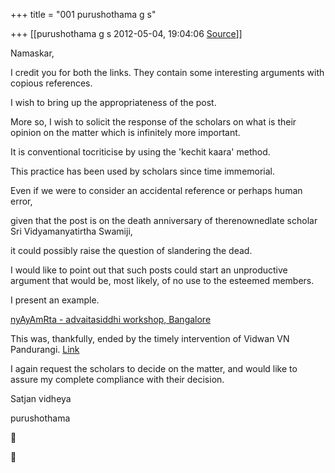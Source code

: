 +++
title = "001 purushothama g s"

+++
[[purushothama g s	2012-05-04, 19:04:06 [Source](https://groups.google.com/g/bvparishat/c/FjXjBb8sHCk)]]



Namaskar,

  

I credit you for both the links. They contain some interesting arguments with copious references.

  

I wish to bring up the appropriateness of the post.

More so, I wish to solicit the response of the scholars on what is their opinion on the matter which is infinitely more important.

  

It is conventional tocriticise by using the 'kechit kaara' method.

This practice has been used by scholars since time immemorial.

  

Even if we were to consider an accidental reference or perhaps human error,

given that the post is on the death anniversary of therenownedlate scholar Sri Vidyamanyatirtha Swamiji,

it could possibly raise the question of slandering the dead.

  

  

I would like to point out that such posts could start an unproductive argument that would be, most likely, of no use to the esteemed members.

I present an example.

[nyAyAmRta - advaitasiddhi workshop, Bangalore](https://groups.google.com/d/msg/bvparishat/aCAGsz-TkeI/PUeZ2GSD128J)  

This was, thankfully, ended by the timely intervention of Vidwan VN Pandurangi. [Link](https://groups.google.com/d/msg/bvparishat/aCAGsz-TkeI/IbzbDxrCqIAJ)

  

  

  

I again request the scholars to decide on the matter, and would like to assure my complete compliance with their decision.

  

Satjan vidheya

purushothama

  

  

  

  

  





